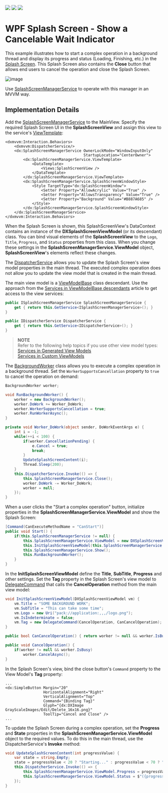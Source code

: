 <!-- default badges list -->
![](https://img.shields.io/endpoint?url=https://codecentral.devexpress.com/api/v1/VersionRange/245378676/22.2.2%2B)
[![](https://img.shields.io/badge/Open_in_DevExpress_Support_Center-FF7200?style=flat-square&logo=DevExpress&logoColor=white)](https://supportcenter.devexpress.com/ticket/details/T868679)
[![](https://img.shields.io/badge/📖_How_to_use_DevExpress_Examples-e9f6fc?style=flat-square)](https://docs.devexpress.com/GeneralInformation/403183)
<!-- default badges end -->
# WPF Splash Screen - Show a Cancelable Wait Indicator

This example illustrates how to start a complex operation in a background thread and display its progress and status (Loading, Finishing, etc.) in the [Splash Screen](https://docs.devexpress.com/WPF/401685/controls-and-libraries/windows-and-utility-controls/splash-screen-manager). This Splash Screen also contains the **Close** button that allows end users to cancel the operation and close the Splash Screen.

![image](https://user-images.githubusercontent.com/65009440/219656170-9f820806-65e6-43c0-8bab-d357b1593e99.png)

Use [SplashScreenManagerService](https://docs.devexpress.com/WPF/401692/mvvm-framework/services/predefined-set/splashscreenmanagerservice) to operate with this manager in an MVVM way.

## Implementation Details

Add the [SplashScreenManagerService](https://docs.devexpress.com/WPF/DevExpress.Xpf.Core.SplashScreenManagerService) to the MainView. Specify the required Splash Screen UI in the **SplashScreenView** and assign this view to the service's [ViewTemplate](https://docs.devexpress.com/WPF/DevExpress.Mvvm.UI.ViewServiceBase.ViewTemplate): 

```xaml
<dxmvvm:Interaction.Behaviors>
    <dxmvvm:DispatcherService/>
    <dx:SplashScreenManagerService OwnerLockMode="WindowInputOnly"
                                   StartupLocation="CenterOwner">
        <dx:SplashScreenManagerService.ViewTemplate>
            <DataTemplate>
                <Views:SplashScreenView />
            </DataTemplate>
        </dx:SplashScreenManagerService.ViewTemplate>
        <dx:SplashScreenManagerService.SplashScreenWindowStyle>
            <Style TargetType="dx:SplashScreenWindow">
                <Setter Property="AllowAcrylic" Value="True" />
                <Setter Property="AllowsTransparency" Value="True" />
                <Setter Property="Background" Value="#B887A685" />
            </Style>
        </dx:SplashScreenManagerService.SplashScreenWindowStyle>
    </dx:SplashScreenManagerService>
</dxmvvm:Interaction.Behaviors>
```

When the Splash Screen is shown, this SplashScreenView's DataContext contains an instance of the **DXSplashScreenViewModel** (or its descendant) class. You can bind visual elements of the **SplashScreenView** to the `Logo`, `Title`, `Progress`, and `Status` properties from this class. When you change these settings in the **SplashScreenManagerService.ViewModel** object, **SplashScreenView**'s elements reflect these changes.

The [DispatcherService](https://docs.devexpress.com/WPF/113861/mvvm-framework/services/predefined-set/dispatcherservice) allows you to update the Splash Screen's view model properties in the main thread. The executed complex operation does not allow you to update the view model that is created in the main thread.

The main view model is a [ViewModelBase](https://docs.devexpress.com/WPF/17351/mvvm-framework/viewmodels/viewmodelbase) class descendant. Use the approach from the [Services in ViewModelBase descendants](https://docs.devexpress.com/WPF/17446/mvvm-framework/services/services-in-viewmodelbase-descendants) article to get access to the view services:

```cs
public ISplashScreenManagerService SplashScreenManagerService {
    get { return this.GetService<ISplashScreenManagerService>(); }
}

public IDispatcherService DispatcherService {
    get { return this.GetService<IDispatcherService>(); }
}
```

> **NOTE**  
> Refer to the following help topics if you use other view model types:  
> [Services in Generated View Models](https://docs.devexpress.com/WPF/17447/mvvm-framework/services/services-in-generated-view-models)  
> [Services in Custom ViewModels](https://docs.devexpress.com/WPF/17450/mvvm-framework/services/services-in-custom-viewmodels)  

The [BackgroundWorker](https://docs.microsoft.com/en-us/dotnet/api/system.componentmodel.backgroundworker) class allows you to execute a complex operation in a background thread. Set the `WorkerSupportsCancellation` property to `true` to cancel the operation on demand: 

```cs
BackgroundWorker worker;

void RunBackgroundWorker() {
    worker = new BackgroundWorker();
    worker.DoWork += Worker_DoWork;
    worker.WorkerSupportsCancellation = true;
    worker.RunWorkerAsync();
}

private void Worker_DoWork(object sender, DoWorkEventArgs e) {
    int i = -1;
    while(++i < 100) {
        if(worker.CancellationPending) {
            e.Cancel = true;
            break;
        }
        UpdateSplashScreenContent(i);
        Thread.Sleep(200);
    }
    this.DispatcherService.Invoke(() => {
        this.SplashScreenManagerService.Close();
        worker.DoWork -= Worker_DoWork;
        worker = null;
    });
}
```

When a user clicks the "Start a complex operation" button, initialize properties in the **SplashScreenManagerService.ViewModel** and show the Splash Screen:

```cs
[Command(CanExecuteMethodName = "CanStart")]
public void Start() {
    if(this.SplashScreenManagerService != null) {
        this.SplashScreenManagerService.ViewModel = new DXSplashScreenViewModel();
        this.InitSplashScreenViewModel(this.SplashScreenManagerService.ViewModel);
        this.SplashScreenManagerService.Show();
        this.RunBackgroundWorker();
    }
}
```

In the **InitSplashScreenViewModel** define the **Title**, **SubTitle**, **Progress** and other settings. Set the **Tag** property in the Splash Screen's view model to [DelegateCommand](https://docs.devexpress.com/WPF/17353/mvvm-framework/commands/delegate-commands) that calls the **CancelOperation** method from the main view model:

```cs
void InitSplashScreenViewModel(DXSplashScreenViewModel vm) {
    vm.Title = "SOME BACKGROUND WORK";
    vm.SubTitle = "This can take some time";
    vm.Logo = new Uri("pack://application:,,,/logo.png");
    vm.IsIndeterminate = false;
    vm.Tag = new DelegateCommand(CancelOperation, CanCancelOperation);
}

public bool CanCancelOperation() { return worker != null && worker.IsBusy; }

public void CancelOperation() {
    if(worker != null && worker.IsBusy)
        worker.CancelAsync();
}
```

In the Splash Screen's view, bind the close button's `Command` property to the View Model's **Tag** property:

```xaml
...
<dx:SimpleButton Margin="20"
                 HorizontalAlignment="Right"
                 VerticalAlignment="Top"
                 Command="{Binding Tag}"
                 Glyph="{dx:DXImage GrayScaleImages/Edit/Delete_16x16.png}"
                 ToolTip="Cancel and Close" />
...
```

To update the Splash Screen during a complex operation, set the **Progress** and **State** properties in the **SplashScreenManagerService.ViewModel** object to the required values. To do this in the main thread, use the DispatcherService's **Invoke** method:

```cs
void UpdateSplashScreenContent(int progressValue) {
    var state = string.Empty;
    state = progressValue < 20 ? "Starting..." : progressValue < 70 ? "Loading data.." : "Finishing";
    this.DispatcherService.Invoke(() => {
        this.SplashScreenManagerService.ViewModel.Progress = progressValue;
        this.SplashScreenManagerService.ViewModel.Status = $"({progressValue} %) - {state}";
    });
}
```
